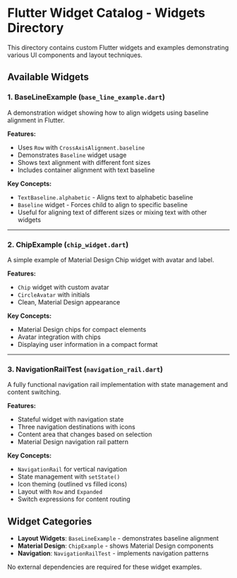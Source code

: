 # Flutter Widget Catalog - Widgets Directory

This directory contains custom Flutter widgets and examples demonstrating various UI components and layout techniques.

## Available Widgets

### 1. BaseLineExample (`base_line_example.dart`)

A demonstration widget showing how to align widgets using baseline alignment in Flutter.

**Features:**
- Uses `Row` with `CrossAxisAlignment.baseline`
- Demonstrates `Baseline` widget usage
- Shows text alignment with different font sizes
- Includes container alignment with text baseline



**Key Concepts:**
- `TextBaseline.alphabetic` - Aligns text to alphabetic baseline
- `Baseline` widget - Forces child to align to specific baseline
- Useful for aligning text of different sizes or mixing text with other widgets

---

### 2. ChipExample (`chip_widget.dart`)

A simple example of Material Design Chip widget with avatar and label.

**Features:**
- `Chip` widget with custom avatar
- `CircleAvatar` with initials
- Clean, Material Design appearance



**Key Concepts:**
- Material Design chips for compact elements
- Avatar integration with chips
- Displaying user information in a compact format

---

### 3. NavigationRailTest (`navigation_rail.dart`)

A fully functional navigation rail implementation with state management and content switching.

**Features:**
- Stateful widget with navigation state
- Three navigation destinations with icons
- Content area that changes based on selection
- Material Design navigation rail pattern



**Key Concepts:**
- `NavigationRail` for vertical navigation
- State management with `setState()`
- Icon theming (outlined vs filled icons)
- Layout with `Row` and `Expanded`
- Switch expressions for content routing


## Widget Categories

- **Layout Widgets**: `BaseLineExample` - demonstrates baseline alignment
- **Material Design**: `ChipExample` - shows Material Design components
- **Navigation**: `NavigationRailTest` - implements navigation patterns





No external dependencies are required for these widget examples.